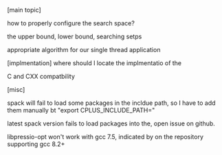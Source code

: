 [main topic]

how to properly configure the search space?

the upper bound, lower bound, searching setps

appropriate algorithm for our single thread application


[implmentation]
where should I locate the implmentatio of the 

C and CXX compatbility 



[misc] 

spack will fail to load some packages in the incldue path, so I have to add them manually bt "export CPLUS_INCLUDE_PATH=" 

latest spack version fails to load packages into the, open issue on github. 

libpressio-opt won't work with gcc 7.5, indicated by on the repository supporting gcc 8.2+




